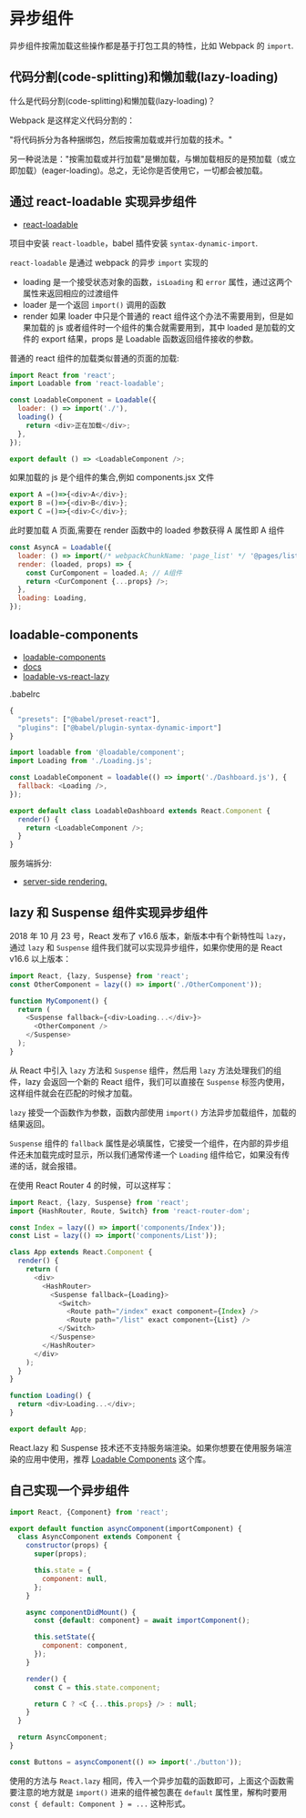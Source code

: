 # 异步组件

异步组件按需加载这些操作都是基于打包工具的特性，比如 Webpack 的 `import`.

## 代码分割(code-splitting)和懒加载(lazy-loading)

什么是代码分割(code-splitting)和懒加载(lazy-loading)？

Webpack 是这样定义代码分割的：

"将代码拆分为各种捆绑包，然后按需加载或并行加载的技术。"

另一种说法是："按需加载或并行加载"是懒加载，与懒加载相反的是预加载（或立即加载）(eager-loading)。总之，无论你是否使用它，一切都会被加载。

## 通过 react-loadable 实现异步组件

- [react-loadable](https://github.com/jamiebuilds/react-loadable)

项目中安装 `react-loadble`，babel 插件安装 `syntax-dynamic-import`.

`react-loadable` 是通过 webpack 的异步 `import` 实现的

- loading 是一个接受状态对象的函数，`isLoading` 和 `error` 属性，通过这两个属性来返回相应的过渡组件
- loader 是一个返回 `import()` 调用的函数
- render 如果 loader 中只是个普通的 react 组件这个办法不需要用到，但是如果加载的 js 或者组件时一个组件的集合就需要用到，其中 loaded 是加载的文件的 export 结果，props 是 Loadable 函数返回组件接收的参数。

普通的 react 组件的加载类似普通的页面的加载:

```js
import React from 'react';
import Loadable from 'react-loadable';

const LoadableComponent = Loadable({
  loader: () => import('./'),
  loading() {
    return <div>正在加载</div>;
  },
});

export default () => <LoadableComponent />;
```

如果加载的 js 是个组件的集合,例如 components.jsx 文件

```js
export A =()=>{<div>A</div>};
export B =()=>{<div>B</div>};
export C =()=>{<div>C</div>};
```

此时要加载 A 页面,需要在 render 函数中的 loaded 参数获得 A 属性即 A 组件

```js
const AsyncA = Loadable({
  loader: () => import(/* webpackChunkName: 'page_list' */ '@pages/list'),
  render: (loaded, props) => {
    const CurComponent = loaded.A; // A组件
    return <CurComponent {...props} />;
  },
  loading: Loading,
});
```

## loadable-components

- [loadable-components](https://github.com/smooth-code/loadable-components)
- [docs](https://www.smooth-code.com/open-source/loadable-components/docs/getting-started/)
- [loadable-vs-react-lazy](https://www.smooth-code.com/open-source/loadable-components/docs/loadable-vs-react-lazy/)

.babelrc

```js
{
  "presets": ["@babel/preset-react"],
  "plugins": ["@babel/plugin-syntax-dynamic-import"]
}
```

```js
import loadable from '@loadable/component';
import Loading from './Loading.js';

const LoadableComponent = loadable(() => import('./Dashboard.js'), {
  fallback: <Loading />,
});

export default class LoadableDashboard extends React.Component {
  render() {
    return <LoadableComponent />;
  }
}
```

服务端拆分:

- [server-side rendering.](https://www.smooth-code.com/open-source/loadable-components/docs/server-side-rendering/)

## lazy 和 Suspense 组件实现异步组件

2018 年 10 月 23 号，React 发布了 v16.6 版本，新版本中有个新特性叫 `lazy`，通过 `lazy` 和 `Suspense` 组件我们就可以实现异步组件，如果你使用的是 React v16.6 以上版本：

```js
import React, {lazy, Suspense} from 'react';
const OtherComponent = lazy(() => import('./OtherComponent'));

function MyComponent() {
  return (
    <Suspense fallback={<div>Loading...</div>}>
      <OtherComponent />
    </Suspense>
  );
}
```

从 React 中引入 `lazy` 方法和 `Suspense` 组件，然后用 `lazy` 方法处理我们的组件，lazy 会返回一个新的 React 组件，我们可以直接在 `Suspense` 标签内使用，这样组件就会在匹配的时候才加载。

`lazy` 接受一个函数作为参数，函数内部使用 `import()` 方法异步加载组件，加载的结果返回。

`Suspense` 组件的 `fallback` 属性是必填属性，它接受一个组件，在内部的异步组件还未加载完成时显示，所以我们通常传递一个 `Loading` 组件给它，如果没有传递的话，就会报错。

在使用 React Router 4 的时候，可以这样写：

```js
import React, {lazy, Suspense} from 'react';
import {HashRouter, Route, Switch} from 'react-router-dom';

const Index = lazy(() => import('components/Index'));
const List = lazy(() => import('components/List'));

class App extends React.Component {
  render() {
    return (
      <div>
        <HashRouter>
          <Suspense fallback={Loading}>
            <Switch>
              <Route path="/index" exact component={Index} />
              <Route path="/list" exact component={List} />
            </Switch>
          </Suspense>
        </HashRouter>
      </div>
    );
  }
}

function Loading() {
  return <div>Loading...</div>;
}

export default App;
```

React.lazy 和 Suspense 技术还不支持服务端渲染。如果你想要在使用服务端渲染的应用中使用，推荐 [Loadable Components](https://github.com/smooth-code/loadable-components) 这个库。

## 自己实现一个异步组件

```js
import React, {Component} from 'react';

export default function asyncComponent(importComponent) {
  class AsyncComponent extends Component {
    constructor(props) {
      super(props);

      this.state = {
        component: null,
      };
    }

    async componentDidMount() {
      const {default: component} = await importComponent();

      this.setState({
        component: component,
      });
    }

    render() {
      const C = this.state.component;

      return C ? <C {...this.props} /> : null;
    }
  }

  return AsyncComponent;
}
```

```js
const Buttons = asyncComponent(() => import('./button'));
```

使用的方法与 `React.lazy` 相同，传入一个异步加载的函数即可，上面这个函数需要注意的地方就是 `import()` 进来的组件被包裹在 `default` 属性里，解构时要用 `const { default: Component } = ...` 这种形式。
